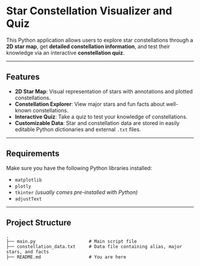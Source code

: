 #  Star Constellation Visualizer and Quiz

This Python application allows users to explore star constellations through a **2D star map**, get **detailed constellation information**, and test their knowledge via an interactive **constellation quiz**.

---

##  Features

-  **2D Star Map**: Visual representation of stars with annotations and plotted constellations.
-  **Constellation Explorer**: View major stars and fun facts about well-known constellations.
-  **Interactive Quiz**: Take a quiz to test your knowledge of constellations.
-  **Customizable Data**: Star and constellation data are stored in easily editable Python dictionaries and external `.txt` files.

---

##  Requirements

Make sure you have the following Python libraries installed:

- `matplotlib`
- `plotly`
- `tkinter` *(usually comes pre-installed with Python)*
- `adjustText`
---

##  Project Structure

```plaintext
.
├── main.py                    # Main script file
├── constellation_data.txt     # Data file containing alias, major stars, and facts
├── README.md                  # You are here
